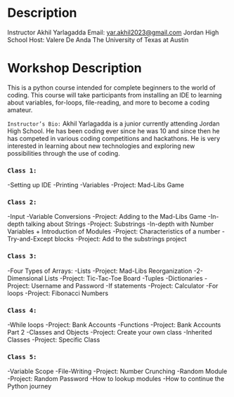# Description
Instructor Akhil Yarlagadda
Email: yar.akhil2023@gmail.com
Jordan High School
Host: Valere De Anda 
The University of Texas at Austin 

# Workshop Description
This is a python course intended for complete beginners to the world of coding. This course will take participants from installing an IDE to learning about variables, for-loops, file-reading, and more to become a coding amateur.

`Instructor’s Bio:`
Akhil Yarlagadda is a junior currently attending Jordan High School. He has been coding ever since he was 10 and since then he has competed in various coding competitions and hackathons. He is very interested in learning about new technologies and exploring new possibilities through the use of coding.

### `Class 1:`

-Setting up IDE
-Printing
-Variables
-Project: Mad-Libs Game

### `Class 2:`
-Input
-Variable Conversions
-Project: Adding to the Mad-Libs Game
-In-depth talking about Strings
-Project: Substrings
-In-depth with Number Variables + Introduction of Modules
-Project: Characteristics of a number
-Try-and-Except blocks
-Project: Add to the substrings project

### `Class 3:`
-Four Types of Arrays:
-Lists
-Project: Mad-Libs Reorganization
-2-Dimensional Lists
-Project: Tic-Tac-Toe Board
-Tuples
-Dictionaries
-Project: Username and Password
-If statements
-Project: Calculator
-For loops
-Project: Fibonacci Numbers

### `Class 4:`
-While loops
-Project: Bank Accounts
-Functions
-Project: Bank Accounts Part 2
-Classes and Objects
-Project: Create your own class
-Inherited Classes
-Project: Specific Class

### `Class 5:`
-Variable Scope
-File-Writing
-Project: Number Crunching
-Random Module
-Project: Random Password
-How to lookup modules
-How to continue the Python journey


